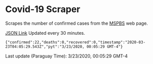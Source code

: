 # Covid-19 Scraper

Scrapes the number of confirmed cases from the [MSPBS](https://www.mspbs.gov.py/covid-19.php) web page.

[JSON Link](https://jmayalag.github.io/covid19-scrape/cases.json)
Updated every 30 minutes.
```
{"confirmed":22,"deaths":0,"recovered":0,"timestamp":"2020-03-23T04:05:29.543Z","pyt":"3/23/2020, 00:05:29 GMT-4"}
```
Last update (Paraguay Time): 3/23/2020, 00:05:29 GMT-4